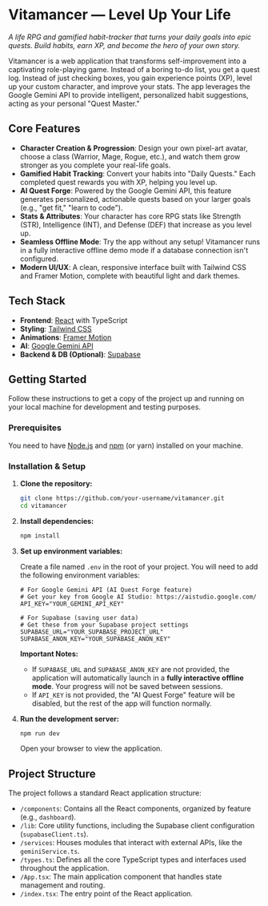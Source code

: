 # Vitamancer — Level Up Your Life

*A life RPG and gamified habit-tracker that turns your daily goals into epic quests. Build habits, earn XP, and become the hero of your own story.*

Vitamancer is a web application that transforms self-improvement into a captivating role-playing game. Instead of a boring to-do list, you get a quest log. Instead of just checking boxes, you gain experience points (XP), level up your custom character, and improve your stats. The app leverages the Google Gemini API to provide intelligent, personalized habit suggestions, acting as your personal "Quest Master."

## Core Features

-   **Character Creation & Progression**: Design your own pixel-art avatar, choose a class (Warrior, Mage, Rogue, etc.), and watch them grow stronger as you complete your real-life goals.
-   **Gamified Habit Tracking**: Convert your habits into "Daily Quests." Each completed quest rewards you with XP, helping you level up.
-   **AI Quest Forge**: Powered by the Google Gemini API, this feature generates personalized, actionable quests based on your larger goals (e.g., "get fit," "learn to code").
-   **Stats & Attributes**: Your character has core RPG stats like Strength (STR), Intelligence (INT), and Defense (DEF) that increase as you level up.
-   **Seamless Offline Mode**: Try the app without any setup! Vitamancer runs in a fully interactive offline demo mode if a database connection isn't configured.
-   **Modern UI/UX**: A clean, responsive interface built with Tailwind CSS and Framer Motion, complete with beautiful light and dark themes.

## Tech Stack

-   **Frontend**: [React](https://reactjs.org/) with TypeScript
-   **Styling**: [Tailwind CSS](https://tailwindcss.com/)
-   **Animations**: [Framer Motion](https://www.framer.com/motion/)
-   **AI**: [Google Gemini API](https://ai.google.dev/)
-   **Backend & DB (Optional)**: [Supabase](https://supabase.io/)

## Getting Started

Follow these instructions to get a copy of the project up and running on your local machine for development and testing purposes.

### Prerequisites

You need to have [Node.js](https://nodejs.org/) and [npm](https://www.npmjs.com/) (or yarn) installed on your machine.

### Installation & Setup

1.  **Clone the repository:**
    ```bash
    git clone https://github.com/your-username/vitamancer.git
    cd vitamancer
    ```

2.  **Install dependencies:**
    ```bash
    npm install
    ```

3.  **Set up environment variables:**

    Create a file named `.env` in the root of your project. You will need to add the following environment variables:

    ```env
    # For Google Gemini API (AI Quest Forge feature)
    # Get your key from Google AI Studio: https://aistudio.google.com/
    API_KEY="YOUR_GEMINI_API_KEY"

    # For Supabase (saving user data)
    # Get these from your Supabase project settings
    SUPABASE_URL="YOUR_SUPABASE_PROJECT_URL"
    SUPABASE_ANON_KEY="YOUR_SUPABASE_ANON_KEY"
    ```

    **Important Notes:**
    -   If `SUPABASE_URL` and `SUPABASE_ANON_KEY` are not provided, the application will automatically launch in a **fully interactive offline mode**. Your progress will not be saved between sessions.
    -   If `API_KEY` is not provided, the "AI Quest Forge" feature will be disabled, but the rest of the app will function normally.

4.  **Run the development server:**
    ```bash
    npm run dev
    ```

    Open your browser to view the application.

## Project Structure

The project follows a standard React application structure:

-   `/components`: Contains all the React components, organized by feature (e.g., `dashboard`).
-   `/lib`: Core utility functions, including the Supabase client configuration (`supabaseClient.ts`).
-   `/services`: Houses modules that interact with external APIs, like the `geminiService.ts`.
-   `/types.ts`: Defines all the core TypeScript types and interfaces used throughout the application.
-   `/App.tsx`: The main application component that handles state management and routing.
-   `/index.tsx`: The entry point of the React application.
